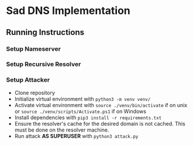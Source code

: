 # Sad DNS Implementation


## Running Instructions

### Setup Nameserver

### Setup Recursive Resolver

### Setup Attacker

- Clone repository
- Initialize virtual environment with `python3 -m venv venv/`
- Activate virtual environment with `source ./venv/bin/activate` if on unix or `source ./venv/scripts/Activate.ps1` if on Windows
- Install dependencies with `pip3 install -r requirements.txt`
- Ensure the resolver's cache for the desired domain is not cached. This must be done on the resolver machine.
- Run attack **AS SUPERUSER** with `python3 attack.py`